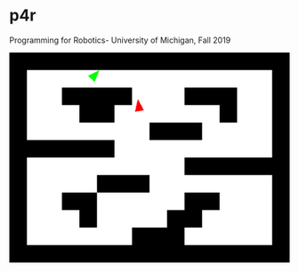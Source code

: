 # p4r
Programming for Robotics- University of Michigan, Fall 2019

![Animation Example](chase_20_0_20.bmp)
